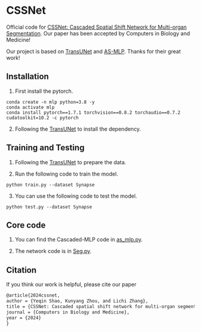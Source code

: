 # CSSNet
Official code for [CSSNet: Cascaded Spatial Shift Network for Multi-organ Segmentation](https://www.sciencedirect.com/science/article/pii/S0010482524000398). Our paper has been accepted by Computers in Biology and Medicine!


Our project is based on [TransUNet](https://github.com/Beckschen/TransUNet) and [AS-MLP](https://github.com/svip-lab/AS-MLP). Thanks for their great work!

## Installation

1. First install the pytorch.
```Shell
conda create -n mlp python=3.8 -y
conda activate mlp
conda install pytorch==1.7.1 torchvision==0.8.2 torchaudio==0.7.2 cudatoolkit=10.2 -c pytorch
```

2. Following the [TransUNet](https://github.com/Beckschen/TransUNet) to install the dependency.

## Training and Testing

1. Following the [TransUNet](https://github.com/Beckschen/TransUNet) to prepare the data.

2. Run the following code to train the model.
```Shell
python train.py --dataset Synapse
```

3. You can use the following code to test the model.
```Shell
python test.py --dataset Synapse
```

## Core code

1. You can find the Cascaded-MLP code in [as_mlp.py](networks/as_mlp.py).

2. The network code is in [Seg.py](networks/Seg.py).

## Citation
If you think our work is helpful, please cite our paper
```latex
@article{2024cssnet,
author = {Yeqin Shao, Kunyang Zhou, and Lichi Zhang},
title = {CSSNet: Cascaded spatial shift network for multi-organ segmentation},
journal = {Computers in Biology and Medicine},
year = {2024}
}
```
